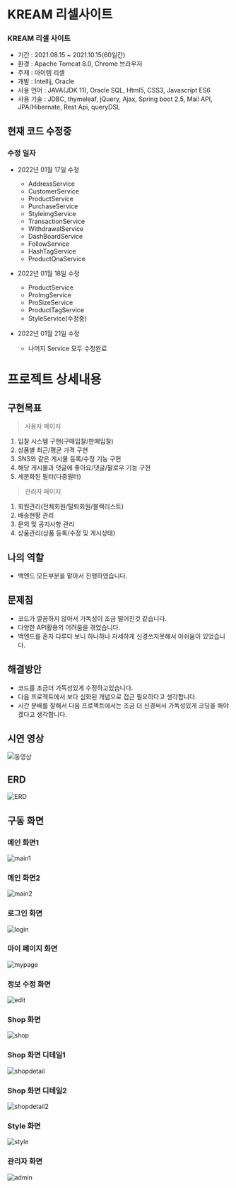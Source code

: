# KREAM 리셀사이트

### KREAM 리셀 사이트

* 기간 : 2021.08.15 ~ 2021.10.15(60일간)
* 환경 : Apache Tomcat 8.0, Chrome 브라우저
* 주제 : 아이템 리셀
* 개발 : Intellij, Oracle
* 사용 언어 : JAVA(JDK 11), Oracle SQL, Html5, CSS3, Javascript ES6
* 사용 기술 : JDBC, thymeleaf, jQuery, Ajax, Spring boot 2.5, Mail API, JPA/Hibernate, Rest Api, queryDSL

## 현재 코드 수정중
### 수정 일자
- 2022년 01월 17일 수정
  - AddressService
  - CustomerService
  - ProductService
  - PurchaseService
  - StyleimgService
  - TransactionService
  - WithdrawalService
  - DashBoardService
  - FollowService
  - HashTagService
  - ProductQnaService

- 2022년 01월 18일 수정
  - ProductService
  - ProImgService
  - ProSizeService
  - ProductTagService
  - StyleService(수정중)
- 2022년 01월 21일 수정
  - 나머지 Service 모두 수정완료

# 프로젝트 상세내용
## 구현목표
> 사용자 페이지
1. 입찰 시스템 구현(구매입찰/판매입찰)
2. 상품별 최근/평균 가격 구현
3. SNS와 같은 게시물 등록/수정 기능 구현
4. 해당 게시물과 댓글에 좋아요/댓글/팔로우 기능 구현
5. 세분화된 필터(다중필터)

>관리자 페이지
1. 회원관리(전체회원/탈퇴회원/블랙리스트)
2. 배송현황 관리
3. 문의 및 공지사항 관리
4. 상품관리(상품 등록/수정 및 게시상태)

## 나의 역할
 - 백엔드 모든부분을 맡아서 진행하였습니다.

## 문제점
- 코드가 깔끔하지 않아서 가독성이 조금 떨어진것 같습니다.
- 다양한 API활용의 어려움을 겪었습니다.
- 백엔드를 혼자 다루다 보니 하나하나 자세하게 신경쓰지못해서 아쉬움이 있었습니다.

## 해결방안
- 코드를 조금더 가독성있게 수정하고있습니다.
- 다음 프로젝트에서 보다 심화된 개념으로 접근 필요하다고 생각합니다.
- 시간 분배를 잘해서 다음 프로젝트에서는 조금 더 신경써서 가독성있게 코딩을 해야겠다고 생각합니다.

## 시연 영상
![동영상](./image/동영상.gif)

## ERD
![ERD](/image/ERD1.png)

## 구동 화면
  ### 메인 화면1

![main1](/image/main1.png)
  ### 메인 화면2

![main2](/image/main2.png)
  ### 로그인 화면

![login](/image/login.png)
  ### 마이 페이지 화면

![mypage](/image/mypage.png)
  ### 정보 수정 화면

![edit](/image/edit.png)
  ### Shop 화면

![shop](/image/shop.png)
  ### Shop 화면 디테일1

![shopdetail](/image/shopdetail.png)
  ### Shop 화면 디테일2

![shopdetail2](/image/shopdetail2.png)
  ### Style 화면

![style](/image/style.png)
  ### 관리자 화면

![admin](/image/admin.png)
